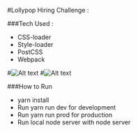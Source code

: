 #Lollypop Hiring Challenge :

###Tech Used :
 - CSS-loader
 - Style-loader
 - PostCSS
 - Webpack
 
#![Alt text](https://github.com/nrvarun/zetahack2/blob/master/Mobile.JPG?raw=true "Pagespeed Insights - Mobile")
#![Alt text](https://github.com/nrvarun/zetahack2/blob/master/Desktop.JPG?raw=true "Pagespeed Insights - Desktop")

 ###How to Run
 - yarn install
 - Run yarn run dev for development
 - Run yarn run prod for production
 - Run local node server with node server